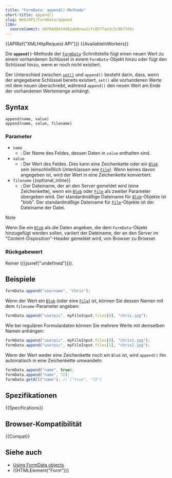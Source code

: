 ```yaml
---
title: "FormData: append()-Methode"
short-title: append()
slug: Web/API/FormData/append
l10n:
  sourceCommit: d8f04d843dd81ab8cea1cfc0577ae3c5c9b77d5c
---
```


{{APIRef("XMLHttpRequest API")}} {{AvailableInWorkers}}

Die **`append()`**-Methode der [`FormData`](/de/docs/Web/API/FormData)-Schnittstelle fügt einen neuen Wert zu einem vorhandenen Schlüssel in einem `FormData`-Objekt hinzu oder fügt den Schlüssel hinzu, wenn er noch nicht existiert.

Der Unterschied zwischen [`set()`](/de/docs/Web/API/FormData/set) und `append()` besteht darin, dass, wenn der angegebene Schlüssel bereits existiert, `set()` alle vorhandenen Werte mit dem neuen überschreibt, während `append()` den neuen Wert am Ende der vorhandenen Wertemenge anhängt.

## Syntax

```js-nolint
append(name, value)
append(name, value, filename)
```

### Parameter

- `name`
  - : Der Name des Feldes, dessen Daten in `value` enthalten sind.
- `value`
  - : Der Wert des Feldes. Dies kann eine Zeichenkette oder ein [`Blob`](/de/docs/Web/API/Blob) sein (einschließlich Unterklassen wie [`File`](/de/docs/Web/API/File)). Wenn keines davon angegeben ist, wird der Wert in eine Zeichenkette konvertiert.
- `filename` {{optional_inline}}
  - : Der Dateiname, der an den Server gemeldet wird (eine Zeichenkette), wenn ein [`Blob`](/de/docs/Web/API/Blob) oder [`File`](/de/docs/Web/API/File) als zweiter Parameter übergeben wird. Der standardmäßige Dateiname für [`Blob`](/de/docs/Web/API/Blob)-Objekte ist "blob". Der standardmäßige Dateiname für [`File`](/de/docs/Web/API/File)-Objekte ist der Dateiname der Datei.

> [!NOTE]
> Wenn Sie ein [`Blob`](/de/docs/Web/API/Blob) als die Daten angeben, die dem `FormData`-Objekt hinzugefügt werden sollen, variiert der Dateiname, der an den Server im "Content-Disposition"-Header gemeldet wird, von Browser zu Browser.

### Rückgabewert

Keiner ({{jsxref("undefined")}}).

## Beispiele

```js
formData.append("username", "Chris");
```

Wenn der Wert ein [`Blob`](/de/docs/Web/API/Blob) (oder eine [`File`](/de/docs/Web/API/File)) ist, können Sie dessen Namen mit dem `filename`-Parameter angeben:

```js
formData.append("userpic", myFileInput.files[0], "chris.jpg");
```

Wie bei regulären Formulardaten können Sie mehrere Werte mit demselben Namen anhängen:

```js
formData.append("userpic", myFileInput.files[0], "chris1.jpg");
formData.append("userpic", myFileInput.files[1], "chris2.jpg");
```

Wenn der Wert weder eine Zeichenkette noch ein `Blob` ist, wird `append()` ihn automatisch in eine Zeichenkette umwandeln:

```js
formData.append("name", true);
formData.append("name", 72);
formData.getAll("name"); // ["true", "72"]
```

## Spezifikationen

{{Specifications}}

## Browser-Kompatibilität

{{Compat}}

## Siehe auch

- [Using FormData objects](/de/docs/Web/API/XMLHttpRequest_API/Using_FormData_Objects)
- {{HTMLElement("Form")}}
